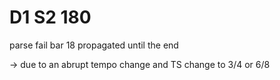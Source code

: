# D1 S2 180

parse fail bar 18 propagated until the end

→ due to an abrupt tempo change
and TS change to 3/4 or 6/8



